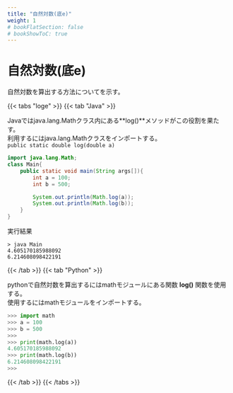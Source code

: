 ```yaml
---
title: "自然対数(底e)"
weight: 1
# bookFlatSection: false
# bookShowToC: true
---
```


# 自然対数(底e)

自然対数を算出する方法についてを示す。

{{< tabs "loge" >}}
{{< tab "Java" >}}

Javaではjava.lang.Mathクラス内にある**log()**メソッドがこの役割を果たす。  
利用するにはjava.lang.Mathクラスをインポートする。  
`public static double log(double a)`   


```java
import java.lang.Math;
class Main{
    public static void main(String args[]){
        int a = 100;
        int b = 500;

        System.out.println(Math.log(a));
        System.out.println(Math.log(b));
    }
}
```

実行結果

```
> java Main
4.605170185988092
6.214608098422191
```

{{< /tab >}}
{{< tab "Python" >}}

pythonで自然対数を算出するにはmathモジュールにある関数 **log()** 関数を使用する。  
使用するにはmathモジュールをインポートする。  

```python
>>> import math
>>> a = 100
>>> b = 500
>>> 
>>> print(math.log(a)) 
4.605170185988092
>>> print(math.log(b)) 
6.214608098422191
>>>
```

{{< /tab >}}
{{< /tabs >}}

